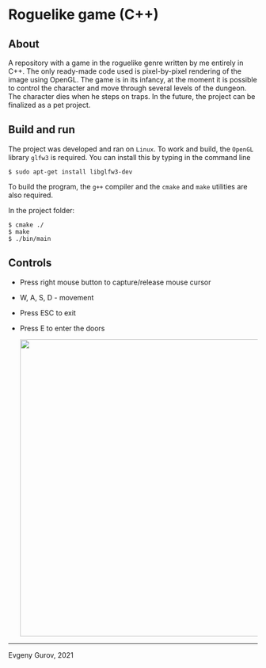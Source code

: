 # Roguelike game (C++)
## About
A repository with a game in the roguelike genre written by me entirely in C++. The only ready-made code used is pixel-by-pixel rendering of the image using OpenGL. The game is in its infancy, at the moment it is possible to control the character and move through several levels of the dungeon. The character dies when he steps on traps. In the future, the project can be finalized as a pet project.
## Build and run
The project was developed and ran on `Linux`.
To work and build, the `OpenGL` library `glfw3` is required. You can install this by typing in the command line
```
$ sudo apt-get install libglfw3-dev
```
To build the program, the `g++` compiler and the `cmake` and `make` utilities are also required.

In the project folder:
```
$ cmake ./
$ make
$ ./bin/main
```
## Controls
* Press right mouse button to capture/release mouse cursor  
* W, A, S, D - movement  
* Press ESC to exit
* Press E to enter the doors

  <p align="center"><img src="screenshots/Screenshot_1" width="600" /></p>
____
Evgeny Gurov, 2021
